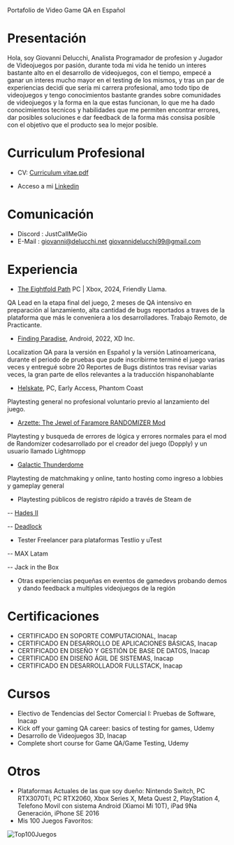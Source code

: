 Portafolio de Video Game QA en Español

# Presentación

Hola, soy Giovanni Delucchi, Analista Programador de profesion y Jugador de Videojuegos por pasión, durante toda mi vida he tenido un interes bastante alto en el desarrollo de videojuegos, con el tiempo, empecé a ganar un interes mucho mayor en el testing de los mismos, y tras un par de experiencias decidí que sería mi carrera profesional, amo todo tipo de videojuegos y tengo conocimientos bastante grandes sobre comunidades de videojuegos y la forma en la que estas funcionan, lo que me ha dado conocimientos tecnicos y habilidades que me permiten encontrar errores, dar posibles soluciones e dar feedback de la forma más consisa posible con el objetivo que el producto sea lo mejor posible.

# Curriculum Profesional

- CV: [Curriculum vitae.pdf](https://github.com/user-attachments/files/16931656/CV.Espanol.con.Certificados_.Giovanni.Delucchi_compressed.pdf)

- Acceso a mi [Linkedin](https://www.linkedin.com/in/giovanni-delucchi-poblete-5a647a169/)

# Comunicación
- Discord : JustCallMeGio
- E-Mail : giovanni@delucchi.net
           giovannidelucchi99@gmail.com

# Experiencia
- [The Eightfold Path](https://store.steampowered.com/app/1736620/The_Eightfold_Path/) PC | Xbox, 2024, Friendly Llama.
  
QA Lead en la etapa final del juego, 2 meses de QA intensivo en preparación al lanzamiento, alta cantidad de bugs reportados a traves de la plataforma que más le conveniera a los desarrolladores. Trabajo Remoto, de Practicante.

- [Finding Paradise](https://play.google.com/store/apps/details?id=com.xd.xztt.global.google&hl=en_US), Android,  2022, XD Inc.
  
Localization QA para la versión en Español y la versión Latinoamericana, durante el periodo de pruebas que pude inscribirme terminé el juego varias veces y entregué sobre 20 Reportes de Bugs distintos tras revisar varias veces, la gran parte de ellos relevantes a la traducción hispanohablante

- [Helskate](https://store.steampowered.com/app/1295630/Helskate/), PC, Early Access, Phantom Coast
  
Playtesting general no profesional voluntario previo al lanzamiento del juego.

- [Arzette: The Jewel of Faramore RANDOMIZER Mod](https://github.com/nicolasberube/Arzette_Randomizer/releases)
  
Playtesting y busqueda de errores de lógica y errores normales para el mod de Randomizer codesarrollado por el creador del juego (Dopply) y un usuario llamado Lightmopp

- [Galactic Thunderdome](https://store.steampowered.com/app/1219800/Galactic_Thunderdome/)

Playtesting de matchmaking y online, tanto hosting como ingreso a lobbies y gameplay general

- Playtesting públicos de registro rápido a través de Steam de

-- [Hades II](https://store.steampowered.com/app/1145350/Hades_II/)
  
-- [Deadlock](https://store.steampowered.com/app/1422450/Deadlock/)

- Tester Freelancer para plataformas Testlio y uTest

-- MAX Latam

-- Jack in the Box
  
- Otras experiencias pequeñas en eventos de gamedevs probando demos y dando feedback a multiples videojuegos de la región

# Certificaciones

- CERTIFICADO EN SOPORTE COMPUTACIONAL, Inacap
- CERTIFICADO EN DESARROLLO DE APLICACIONES BÁSICAS, Inacap
- CERTIFICADO EN DISEÑO Y GESTIÓN DE BASE DE DATOS, Inacap
- CERTIFICADO EN DISEÑO ÁGIL DE SISTEMAS, Inacap
- CERTIFICADO EN DESARROLLADOR FULLSTACK, Inacap

# Cursos
- Electivo de Tendencias del Sector Comercial I: Pruebas de Software, Inacap
- Kick off your gaming QA career: basics of testing for games, Udemy
- Desarrollo de Videojuegos 3D, Inacap
- Complete short course for Game QA/Game Testing, Udemy

# Otros
- Plataformas Actuales de las que soy dueño: Nintendo Switch, PC RTX3070Ti, PC RTX2060, Xbox Series X, Meta Quest 2, PlayStation 4, Telefono Movil con sistema Android (Xiamoi Mi 10T), iPad 9Na Generación, iPhone SE 2016 
- Mis 100 Juegos Favoritos: 

![Top100Juegos](https://github.com/JustCallMeGio/VGQA_Portfolio_ES/assets/52637568/474cd814-8143-4bc2-a7ee-3562775076d4)
